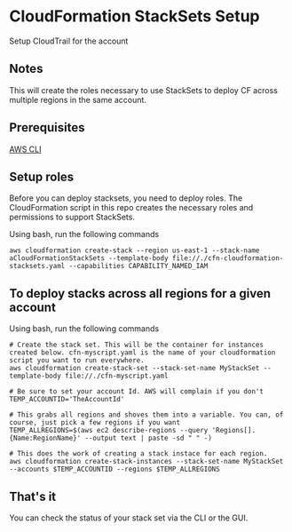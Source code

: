 # CloudFormation StackSets Setup
Setup CloudTrail for the account

## Notes
This will create the roles necessary to use StackSets to deploy CF across multiple regions in the same account.

## Prerequisites
[AWS CLI](http://docs.aws.amazon.com/rekognition/latest/dg/setup-awscli.html)

## Setup roles
Before you can deploy stacksets, you need to deploy roles. The CloudFormation script in this repo creates the necessary roles and permissions to support StackSets.

Using bash, run the following commands
```
aws cloudformation create-stack --region us-east-1 --stack-name aCloudFormationStackSets --template-body file://./cfn-cloudformation-stacksets.yaml --capabilities CAPABILITY_NAMED_IAM
```

## To deploy stacks across all regions for a given account

Using bash, run the following commands
```
# Create the stack set. This will be the container for instances created below. cfn-myscript.yaml is the name of your cloudformation script you want to run everywhere.
aws cloudformation create-stack-set --stack-set-name MyStackSet --template-body file://./cfn-myscript.yaml 

# Be sure to set your account Id. AWS will complain if you don't
TEMP_ACCOUNTID='TheAccountId'

# This grabs all regions and shoves them into a variable. You can, of course, just pick a few regions if you want
TEMP_ALLREGIONS=$(aws ec2 describe-regions --query 'Regions[].{Name:RegionName}' --output text | paste -sd " " -)

# This does the work of creating a stack instace for each region.
aws cloudformation create-stack-instances --stack-set-name MyStackSet --accounts $TEMP_ACCOUNTID --regions $TEMP_ALLREGIONS 
```

## That's it
You can check the status of your stack set via the CLI or the GUI. 

